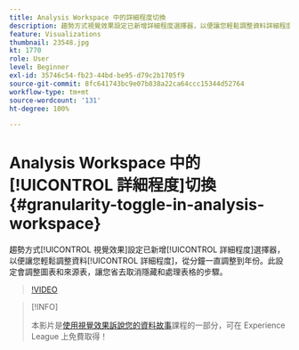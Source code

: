 ```yaml
---
title: Analysis Workspace 中的詳細程度切換
description: 趨勢方式視覺效果設定已新增詳細程度選擇器，以便讓您輕鬆調整資料詳細程度，從分鐘一直調整到年份。此設定會調整圖表和來源表，讓您省去取消隱藏和處理表格的步驟。
feature: Visualizations
thumbnail: 23548.jpg
kt: 1770
role: User
level: Beginner
exl-id: 35746c54-fb23-44bd-be95-d79c2b1705f9
source-git-commit: 8fc641743bc9e07b838a22ca64ccc15344d52764
workflow-type: tm+mt
source-wordcount: '131'
ht-degree: 100%

---
```


# Analysis Workspace 中的[!UICONTROL 詳細程度]切換 {#granularity-toggle-in-analysis-workspace}

趨勢方式[!UICONTROL 視覺效果]設定已新增[!UICONTROL 詳細程度]選擇器，以便讓您輕鬆調整資料[!UICONTROL 詳細程度]，從分鐘一直調整到年份。此設定會調整圖表和來源表，讓您省去取消隱藏和處理表格的步驟。

>[!VIDEO](https://video.tv.adobe.com/v/23548/?quality=12&learn=on)

>[!INFO]
>
> 本影片是[使用視覺效果訴說您的資料故事](https://experienceleague.adobe.com/?recommended=Analytics-U-1-2021.1.visualizations)課程的一部分，可在 Experience League 上免費取得！
